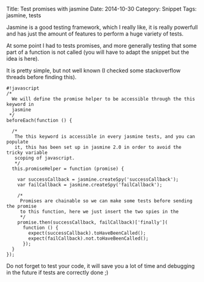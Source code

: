 Title: Test promises with jasmine
Date: 2014-10-30
Category: Snippet
Tags: jasmine, tests

Jasmine is a good testing framework, which I really like, it is really powerfull
and has just the amount of features to perform a huge variety of tests.

At some point I had to tests promises, and more generally testing that some
part of a function is not called (you will have to adapt the snippet but the
idea is here).

It is pretty simple, but not well known (I checked some stackoverflow threads
before finding this).

```
#!javascript
/*
  We will define the promise helper to be accessible through the this keyword in
  jasmine
 */
beforeEach(function () {

  /*
   The this keyword is accessible in every jasmine tests, and you can populate
   it, this has been set up in jasmine 2.0 in order to avoid the tricky variable
   scoping of javascript.
   */
  this.promiseHelper = function (promise) {

    var successCallback = jasmine.createSpy('successCallback');
    var failCallback = jasmine.createSpy('failCallback');

    /*
     Promises are chainable so we can make some tests before sending the promise
     to this function, here we just insert the two spies in the
     */
    promise.then(successCallback, failCallback)['finally'](
      function () {
        expect(successCallback).toHaveBeenCalled();
        expect(failCallback).not.toHaveBeenCalled();
      });
  }
});

```

Do not forget to test your code, it will save you a lot of time and debugging in
the future if tests are correctly done ;)


